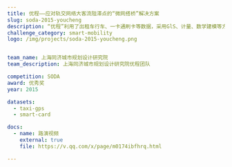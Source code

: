 ```yaml
---
title: 优程——应对轨交网络大客流阻滞点的“微网搭桥”解决方案
slug: soda-2015-youcheng
description: “优程”利用了出租车行车、一卡通刷卡等数据，采用GlS、计量、数学建模等方法。形成了包括乘客出行APP、企业和政府监控功能的一整套产品，以达到乘客优乘、企业优成和政府优城的目标。
challenge_category: smart-mobility
logo: /img/projects/soda-2015-youcheng.png


team_name: 上海同济城市规划设计研究院
team_description: 上海同济城市规划设计研究院优程团队

competition: SODA
award: 优秀奖
year: 2015

datasets:
  - taxi-gps
  - smart-card

docs:
  - name: 路演视频
    external: true
    file: https://v.qq.com/x/page/m0174ibfhrq.html

---
```


